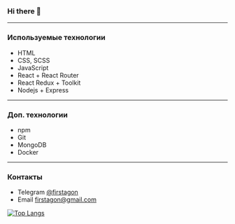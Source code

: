 ### Hi there 👋

<!--
**firstagon/firstagon** is a ✨ _special_ ✨ repository because its `README.md` (this file) appears on your GitHub profile.

Here are some ideas to get you started:

- 🔭 I’m currently working on ...
- 🌱 I’m currently learning ...
- 👯 I’m looking to collaborate on ...
- 🤔 I’m looking for help with ...
- 💬 Ask me about ...
- 📫 How to reach me: ...
- 😄 Pronouns: ...
- ⚡ Fun fact: ...
-->
---
### Используемые технологии
  - HTML
  - CSS, SCSS
  - JavaScript
  - React + React Router
  - React Redux + Toolkit
  - Nodejs + Express

---
### Доп. технологии
  - npm
  - Git
  - MongoDB
  - Docker
---
### Контакты
  - Telegram [@firstagon](https://t.me/firstagon)
  - Email firstagon@gmail.com
  
[![Top Langs](https://github-readme-stats.vercel.app/api/top-langs/?username=firstagon&layout=compact&theme=vision-friendly-dark)](https://github.com/anuraghazra/github-readme-stats)
